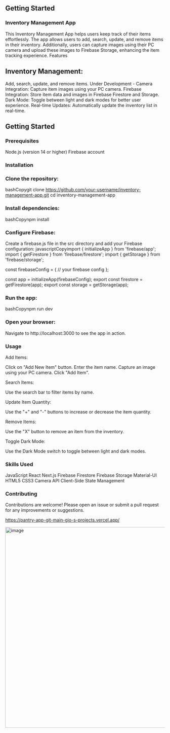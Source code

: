 ## Getting Started

### Inventory Management App
This Inventory Management App helps users keep track of their items effortlessly. The app allows users to add, search, update, and remove items in their inventory. Additionally, users can capture images using their PC camera and upload these images to Firebase Storage, enhancing the item tracking experience.
Features

## Inventory Management: 
Add, search, update, and remove items.
Under Development - Camera Integration: Capture item images using your PC camera.
Firebase Integration: Store item data and images in Firebase Firestore and Storage.
Dark Mode: Toggle between light and dark modes for better user experience.
Real-time Updates: Automatically update the inventory list in real-time.

## Getting Started
### Prerequisites

Node.js (version 14 or higher)
Firebase account

### Installation

### Clone the repository:
bashCopygit clone https://github.com/your-username/inventory-management-app.git
cd inventory-management-app

### Install dependencies:
bashCopynpm install

### Configure Firebase:
Create a firebase.js file in the src directory and add your Firebase configuration:
javascriptCopyimport { initializeApp } from 'firebase/app';
import { getFirestore } from 'firebase/firestore';
import { getStorage } from 'firebase/storage';

const firebaseConfig = {
  // your firebase config
};

const app = initializeApp(firebaseConfig);
export const firestore = getFirestore(app);
export const storage = getStorage(app);

### Run the app:
bashCopynpm run dev

### Open your browser:
Navigate to http://localhost:3000 to see the app in action.

### Usage

Add Items:

Click on "Add New Item" button.
Enter the item name.
Capture an image using your PC camera.
Click "Add Item".


Search Items:

Use the search bar to filter items by name.


Update Item Quantity:

Use the "+" and "-" buttons to increase or decrease the item quantity.


Remove Items:

Use the "X" button to remove an item from the inventory.


Toggle Dark Mode:

Use the Dark Mode switch to toggle between light and dark modes.



### Skills Used

JavaScript
React
Next.js
Firebase Firestore
Firebase Storage
Material-UI
HTML5
CSS3
Camera API
Client-Side State Management

### Contributing
Contributions are welcome! Please open an issue or submit a pull request for any improvements or suggestions.

https://pantry-app-git-main-gio-s-projects.vercel.app/

<img width="633" alt="image" src="https://github.com/user-attachments/assets/64703579-1589-4d58-9b94-8ff07f444d1d">


